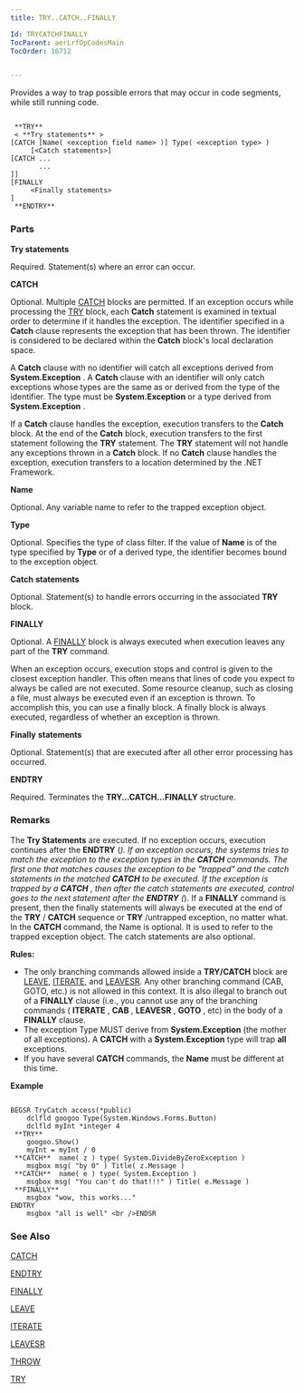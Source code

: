 ```yaml
---
title: TRY..CATCH..FINALLY

Id: TRYCATCHFINALLY
TocParent: aerLrfOpCodesMain
TocOrder: 16712


---
```


Provides a way to trap possible errors that may occur in code segments, while still running code. 

```

 **TRY** 
 < **Try statements** >
[CATCH [Name( <exception field name> )] Type( <exception type> )
     [<Catch statements>]
[CATCH ... 
       ... 
]] 
[FINALLY 
     <Finally statements>
]
 **ENDTRY** 
```

### Parts

**Try statements** 

Required.  Statement(s) where an error can occur.


**CATCH** 

Optional.  Multiple [CATCH](CATCH.html) blocks are
                permitted.  If an exception occurs while processing the [TRY](TRY.html)
                block, each **Catch**  statement is examined in textual order to
                determine if it handles the exception.  The identifier specified
                in a **Catch**  clause represents the exception that has been thrown. 
                The identifier is considered to be declared within the **Catch**  block's
                local declaration space.

A **Catch** clause with no identifier will catch all exceptions derived from **System.Exception** . A **Catch** clause with an identifier will only catch exceptions whose types are the same as or derived from the type of the identifier. The type must be **System.Exception** or a type derived from **System.Exception** . 

If a **Catch** clause handles the exception, execution transfers to the **Catch** block. At the end of the **Catch** block, execution transfers to the first statement following the **TRY** statement. The **TRY** statement will not handle any exceptions thrown in a **Catch** block. If no **Catch** clause handles the exception, execution transfers to a location determined by the .NET Framework.


**Name** 

Optional.  Any variable name to refer to the trapped exception object.


**Type** 

Optional.  Specifies the type of class filter.  If the value of **Name** 
                is of the type specified by **Type**  or of a derived type, the
                identifier becomes bound to the exception object.


**Catch** 
 **statements** 

Optional.  Statement(s) to handle errors occurring in the associated **TRY** 
                block.


**FINALLY** 

Optional.  A [FINALLY](FINALLY.html) block is always executed
                when execution leaves any part of the **TRY**  command.

When an exception occurs, execution stops and control is given to the closest exception handler. This often means that lines of code you expect to always be called are not executed. Some resource cleanup, such as closing a file, must always be executed even if an exception is thrown. To accomplish this, you can use a finally block. A finally block is always executed, regardless of whether an exception is thrown.


**Finally** 
 **statements** 

Optional.  Statement(s) that are executed after all other error processing has occurred.


**ENDTRY** 

Required.  Terminates the **TRY...CATCH...FINALLY**  structure.


### Remarks
The **Try Statements** are executed. If no exception occurs, execution continues after the **ENDTRY** (*). If an exception occurs, the systems tries to match the exception to the exception types in the **CATCH** commands. The first one that matches causes the exception to be "trapped" and the catch statements in the matched **CATCH** to be executed. If the exception is trapped by a **CATCH** , then after the catch statements are executed, control goes to the next statement after the **ENDTRY** (*). If a **FINALLY** command is present, then the finally statements will always be executed at the end of the **TRY** / **CATCH** sequence or **TRY** /untrapped exception, no matter what. In the **CATCH** command, the Name is optional. It is used to refer to the trapped exception object. The catch statements are also optional. 

**Rules:** 

- The only branching commands allowed inside a **TRY/CATCH**  block
                are [LEAVE](LEAVE.html), [ITERATE](ITERATE.html), and [LEAVESR](LEAVESR.html).  Any other branching command (CAB, GOTO, etc.) is
                not allowed in this context.   It is also illegal to branch out of a **FINALLY**  clause (i.e., you cannot use any of the branching commands
                ( **ITERATE** , **CAB** , **LEAVESR** , **GOTO** ,
                etc) in the body of a **FINALLY** 
                clause.
- The exception Type MUST derive from **System.Exception**  (the
                mother of all exceptions).  A **CATCH**  with a **System.Exception** 
                type will trap **all** 
                exceptions.
- If you have several **CATCH**  commands, the **Name**  must
                be different at this time.

**Example** 

```

BEGSR TryCatch access(*public)
    dclfld googoo Type(System.Windows.Forms.Button)
    dclfld myInt *integer 4 
 **TRY** 
    googoo.Show() 
    myInt = myInt / 0 
 **CATCH**  name( z ) type( System.DivideByZeroException ) 
    msgbox msg( "by 0" ) Title( z.Message ) 
 **CATCH**  name( e ) type( System.Exception )
    msgbox msg( "You can't do that!!!" ) Title( e.Message )  
 **FINALLY** 
    msgbox "wow, this works..."
ENDTRY
    msgbox "all is well" <br />ENDSR
```

### See Also
[CATCH](CATCH.html)

[ENDTRY](ENDTRY.html)

[FINALLY](FINALLY.html)

[LEAVE](LEAVE.html)

[ITERATE](ITERATE.html)

[LEAVESR](LEAVESR.html)

[THROW](THROW.html)

[TRY](TRY.html) 
